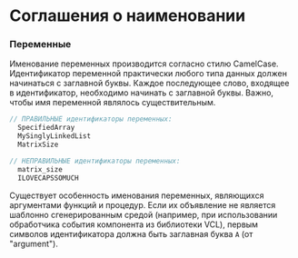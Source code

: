 # Соглашения о наименовании

### Переменные

Именование переменных производится согласно стилю CamelCase. Идентификатор переменной практически любого типа данных должен начинаться с заглавной буквы. Каждое последующее слово, входящее в идентификатор, необходимо начинать с заглавной буквы. Важно, чтобы имя переменной являлось существительным.

```Pascal
// ПРАВИЛЬНЫЕ идентификаторы переменных:
  SpecifiedArray
  MySinglyLinkedList
  MatrixSize

// НЕПРАВИЛЬНЫЕ идентификаторы переменных:
  matrix_size
  ILOVECAPSSOMUCH
```

Существует особенность именования переменных, являющихся аргументами функций и процедур. Если их объявление не является шаблонно сгенерированным средой \(например, при использовании обработчика события компонента из библиотеки VCL\), первым символов идентификатора должна быть заглавная буква `A` \(от "argument"\).

